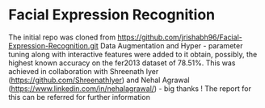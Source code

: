 # Facial Expression Recognition 

The initial repo was cloned from https://github.com/jrishabh96/Facial-Expression-Recognition.git
Data Augmentation and Hyper - parameter tuning along with interactive features were added to it obtain, possibly, the highest known accuracy on the fer2013 dataset of 78.51%. This was achieved in collaboration with Shreenath Iyer (https://github.com/ShreenathIyer) and Nehal Agrawal (https://www.linkedin.com/in/nehalagrawal/) - big thanks ! 
The report for this can be referred for further information  
